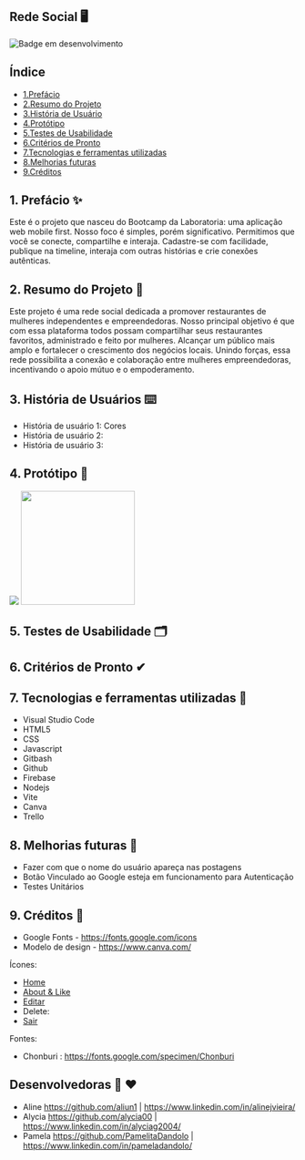 ## Rede Social 🖥 

![Badge em desenvolvimento](http://img.shields.io/static/v1?label=STATUS&message=EM%20DESENVOLVIMENTO&color=GREEN&style=for-the-badge)

## Índice 

* [1.Prefácio](#1-prefácio)
* [2.Resumo do Projeto](#2-resumo-do-projeto)
* [3.História de Usuário](#3-historia-de-usuario)
* [4.Protótipo](#4-protótipo)
* [5.Testes de Usabilidade](#5-testes-de-usabilidade)
* [6.Critérios de Pronto](#6-critérios-de-pronto)
* [7.Tecnologias e ferramentas utilizadas](#8-tecnologias-e-ferramentas-utilizadas)
* [8.Melhorias futuras](#9-melhorias-futuras)
* [9.Créditos](#10-creditos)

  
## 1. Prefácio ✨ 
Este é o projeto que nasceu do Bootcamp da Laboratoria: uma aplicação
web mobile first. Nosso foco é simples, porém significativo. Permitimos
que você se conecte, compartilhe e interaja. Cadastre-se com facilidade,
publique na timeline, interaja com outras histórias e crie conexões
autênticas.


## 2. Resumo do Projeto 📝
Este projeto é uma rede social dedicada a promover restaurantes
de mulheres independentes e empreendedoras. Nosso principal
objetivo é que com essa plataforma todos possam
compartilhar seus restaurantes favoritos, administrado e
feito por mulheres. Alcançar um público mais amplo
e fortalecer o crescimento dos negócios locais. Unindo forças,
essa rede possibilita a conexão e colaboração entre mulheres
empreendedoras, incentivando o apoio mútuo e o empoderamento.


## 3. História de Usuários ⌨️
*  História de usuário 1: Cores
*  História de usuário 2: 
*  História de usuário 3:

  
## 4. Protótipo 🎨
<img src="(https://user-images.githubusercontent.com/105131652/186226747-206a5cb6-0390-445f-9ab7-aaa88827750e.jpg](https://onlineconvertfree.com/pt/convert/png/)"/>
<img src="https://onlineconvertfree.com/pt/convert/png/)" width="200"/>


## 5. Testes de Usabilidade 🗂


## 6. Critérios de Pronto ✔

## 7. Tecnologias e ferramentas utilizadas 🔨
* Visual Studio Code
* HTML5
* CSS
* Javascript
* Gitbash
* Github
* Firebase
* Nodejs
* Vite
* Canva
* Trello

## 8. Melhorias futuras 🚀
* Fazer com que o nome do usuário apareça nas postagens 
* Botão Vinculado ao Google esteja em funcionamento para Autenticação
* Testes Unitários

## 9. Créditos 🔗
* Google Fonts - https://fonts.google.com/icons
* Modelo de design - https://www.canva.com/

Ícones: 

* [Home](https://fonts.google.com/icons?icon.query=user&selected=Material+Symbols+Outlined:face_3:FILL@0;wght@400;GRAD@0;opsz@24)
* [About & Like](https://fonts.googleapis.com/css2?family=Material+Symbols+Outlined:opsz,wght,FILL,GRAD@24,400,0,0)
* [Editar](https://fonts.googleapis.com/css2?family=Material+Symbols+Outlined:opsz,wght,FILL,GRAD@20..48,100..700,0..1,-50..200)
* Delete: 
* [Sair](https://fonts.googleapis.com/css2?family=Material+Symbols+Outlined:opsz,wght,FILL,GRAD@20..48,100..700,0..1,-50..200)

Fontes:
* Chonburi : https://fonts.google.com/specimen/Chonburi
  
## Desenvolvedoras 🤝 ❤️
* Aline https://github.com/aliun1 | https://www.linkedin.com/in/alinejvieira/
* Alycia https://github.com/alycia00 | https://www.linkedin.com/in/alyciag2004/
* Pamela https://github.com/PamelitaDandolo | https://www.linkedin.com/in/pameladandolo/
